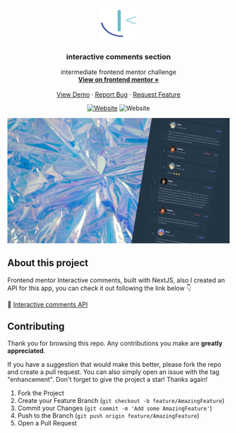 <div id="top"></div>

<!-- PROJECT LOGO -->
<br />
<div align="center">
  <a href="https://www.frontendmentor.io/profile/Yazdun">
    <img src="./public/fem.svg" alt="Logo" width="80" height="80">
  </a>

<h3 align="center">interactive comments section</h3>

  <p align="center">
    intermediate frontend mentor challenge
    <br />
    <a href="https://www.frontendmentor.io/solutions/full-stack-interactive-comments-4zvPUHeJV"><strong>View on frontend mentor »</strong></a>
    <br />
    <br />
    <a href="https://yazdun-interactive-comment-section.netlify.app/">View Demo</a>
    ·
    <a href="https://github.com/Yazdun/frontend_mentor/issues">Report Bug</a>
    ·
    <a href="https://github.com/Yazdun/frontend_mentor/issues">Request Feature</a>
  </p>

[![Website](https://img.shields.io/website?down_color=critical&down_message=down&label=netlify&logo=netlify&style=for-the-badge&up_color=brightengreen&up_message=active&url=https%3A%2F%2Fyazdun-interactive-comment-section.netlify.app/%2F)](LIVE)
![Website](https://img.shields.io/website?down_color=blueviolet&down_message=junior&label=difficulty&logo=frontendmentor&style=for-the-badge&up_color=orange&up_message=intermediate&url=https%3A%2F%2Fwww.frontendmentor.io%2F)

</div>

![Preview of the solution](./public/screenshot.jpg)

## About this project

Frontend mentor Interactive comments, built with NextJS, also I created an API
for this app, you can check it out following the link below 👇

🔗
[Interactive comments API ](https://github.com/Yazdun/nodejs-interactive-comments)

## Contributing

Thank you for browsing this repo. Any contributions you make are **greatly
appreciated**.

If you have a suggestion that would make this better, please fork the repo and
create a pull request. You can also simply open an issue with the tag
"enhancement". Don't forget to give the project a star! Thanks again!

1. Fork the Project
2. Create your Feature Branch (`git checkout -b feature/AmazingFeature`)
3. Commit your Changes (`git commit -m 'Add some AmazingFeature'`)
4. Push to the Branch (`git push origin feature/AmazingFeature`)
5. Open a Pull Request
